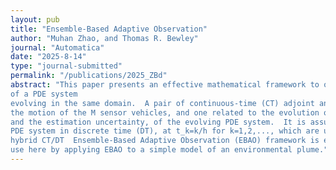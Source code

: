 ```yaml
---
layout: pub
title: "Ensemble-Based Adaptive Observation"
author: "Muhan Zhao, and Thomas R. Bewley"
journal: "Automatica"
date: "2025-8-14"
type: "journal-submitted"
permalink: "/publications/2025_ZBd"
abstract: "This paper presents an effective mathematical framework to optimize the feasible trajectories of sensor vehicles moving through a given physical domain, in order to minimize a relevant measure of the uncertainty of an ensemble-based estimate 
of a PDE system 
evolving in the same domain.  A pair of continuous-time (CT) adjoint analyses is used in this optimization framework, one related to 
the motion of the M sensor vehicles, and one related to the evolution of the N ensemble members representing both the estimate, 
and the estimation uncertainty, of the evolving PDE system.  It is assumed that the sensor vehicles take local measurements of the 
PDE system in discrete time (DT), at t_k=k/h for k=1,2,..., which are used to develop the state estimate.  The resulting 
hybrid CT/DT  Ensemble-Based Adaptive Observation (EBAO) framework is extensible to a broad range of systems; we illustrate its 
use here by applying EBAO to a simple model of an environmental plume."
---
```

